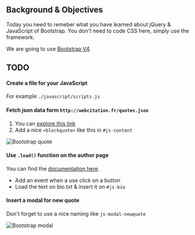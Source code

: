 ## Background & Objectives

Today you need to remeber what you have learned about jQuery & JavaScript of Bootstrap.
You don't need to code CSS here, simply use the framework.

We are going to use [Bootstrap V4](http://v4-alpha.getbootstrap.com).

## TODO

#### Create a file for your JavaScript

For example `./javascript/scripts.js`

#### Fetch json data form `http://webcitation.fr/quotes.json`

1. You can [explore this link](http://lmgtfy.com/?q=jquery+fetch+data+json)
1. Add a nice `<blockquote>` like this in `#js-content`

![Bootstrap quote](images/quote.png)

#### Use `.load()` function on the author page

You can find the [documentation here](http://api.jquery.com/load/).

- Add an event when a use click on a button
- Load the text on bio.txt & insert it on `#js-bio`

#### Insert a modal for new quote

Don't forget to use a nice naming like `js-modal-newquote`

![Bootstrap modal](images/modal.png)
